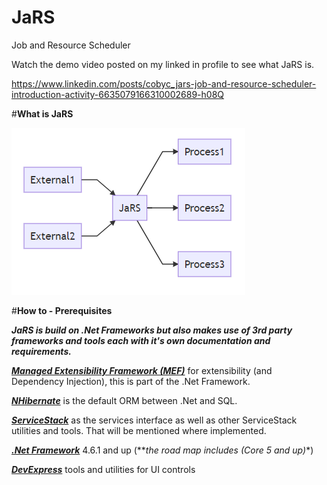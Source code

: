 # JaRS
Job and Resource Scheduler 

Watch the demo video posted on my linked in profile to see what JaRS is.

https://www.linkedin.com/posts/cobyc_jars-job-and-resource-scheduler-introduction-activity-6635079166310002689-h08Q


#**What is JaRS**

![](documentation/images/jars_flow.png)

#**How to - Prerequisites**

_**JaRS is build on .Net Frameworks but also makes use of 3rd party frameworks and tools each with it's own documentation and requirements.**_

[**_Managed Extensibility Framework (MEF)_**](https://docs.microsoft.com/en-us/dotnet/framework/mef/) for extensibility (and Dependency Injection), this is part of the .Net Framework.


[**_NHibernate_**](https://nhibernate.info/) is the default ORM between .Net and SQL.

[**_ServiceStack_**](https://servicestack.net/) as the services interface as well as other ServiceStack utilities and tools. That will be mentioned where implemented.


[**_.Net Framework_**](https://dotnet.microsoft.com/) 4.6.1 and up (**_the road map includes (Core 5 and up)_*)


[**_DevExpress_**](https://www.devexpress.com/) tools and utilities for UI controls
